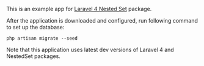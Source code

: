 This is an example app for [Laravel 4 Nested Set](http://github.com/lazychaser/laravel4-nestedset) package.

After the application is downloaded and configured, run following command to set up the database:

```
php artisan migrate --seed
```

Note that this application uses latest dev versions of Laravel 4 and NestedSet packages.

